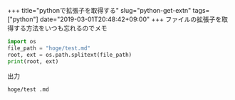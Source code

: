 +++
title="pythonで拡張子を取得する"
slug="python-get-extn"
tags=["python"]
date="2019-03-01T20:48:42+09:00"
+++
ファイルの拡張子を取得する方法をいつも忘れるのでメモ

```python
import os
file_path = "hoge/test.md"
root, ext = os.path.splitext(file_path)
print(root, ext)
```

出力

```
hoge/test .md
```

